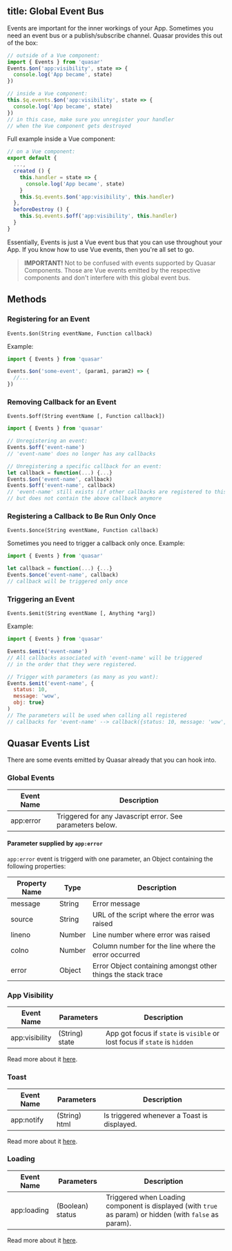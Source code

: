 title: Global Event Bus
---
Events are important for the inner workings of your App.
Sometimes you need an event bus or a publish/subscribe channel. Quasar provides this out of the box:

``` js
// outside of a Vue component:
import { Events } from 'quasar'
Events.$on('app:visibility', state => {
  console.log('App became', state)
})

// inside a Vue component:
this.$q.events.$on('app:visibility', state => {
  console.log('App became', state)
})
// in this case, make sure you unregister your handler
// when the Vue component gets destroyed
```

Full example inside a Vue component:
```js
// on a Vue component:
export default {
  ...,
  created () {
    this.handler = state => {
      console.log('App became', state)
    }
    this.$q.events.$on('app:visibility', this.handler)
  },
  beforeDestroy () {
    this.$q.events.$off('app:visibility', this.handler)
  }
}
```

Essentially, Events is just a Vue event bus that you can use throughout your App. If you know how to use Vue events, then you're all set to go.

> **IMPORTANT!**
> Not to be confused with events supported by Quasar Components. Those are Vue events emitted by the respective components and don't interfere with this global event bus.

## Methods

### Registering for an Event
`Events.$on(String eventName, Function callback)`

Example:
``` js
import { Events } from 'quasar'

Events.$on('some-event', (param1, param2) => {
  //...
})
```

### Removing Callback for an Event
`Events.$off(String eventName [, Function callback])`

``` js
import { Events } from 'quasar'

// Unregistering an event:
Events.$off('event-name')
// 'event-name' does no longer has any callbacks

// Unregistering a specific callback for an event:
let callback = function(...) {...}
Events.$on('event-name', callback)
Events.$off('event-name', callback)
// 'event-name' still exists (if other callbacks are registered to this event),
// but does not contain the above callback anymore
```

### Registering a Callback to Be Run Only Once
`Events.$once(String eventName, Function callback)`

Sometimes you need to trigger a callback only once. Example:
``` js
import { Events } from 'quasar'

let callback = function(...) {...}
Events.$once('event-name', callback)
// callback will be triggered only once
```

### Triggering an Event
`Events.$emit(String eventName [, Anything *arg])`

Example:
``` js
import { Events } from 'quasar'

Events.$emit('event-name')
// All callbacks associated with 'event-name' will be triggered
// in the order that they were registered.

// Trigger with parameters (as many as you want):
Events.$emit('event-name', {
  status: 10,
  message: 'wow',
  obj: true}
)
// The parameters will be used when calling all registered
// callbacks for 'event-name' --> callback({status: 10, message: 'wow',...});
```

## Quasar Events List
There are some events emitted by Quasar already that you can hook into.

### Global Events

| Event Name | Description |
| --- | --- |
| app:error | Triggered for any Javascript error. See parameters below. |

#### Parameter supplied by `app:error`
`app:error` event is triggerd with one parameter, an Object containing the following properties:

| Property Name | Type | Description |
| --- | --- | --- |
| message | String | Error message |
| source | String | URL of the script where the error was raised |
| lineno | Number | Line number where error was raised |
| colno | Number | Column number for the line where the error occurred |
| error | Object | Error Object containing amongst other things the stack trace |

### App Visibility

| Event Name | Parameters | Description |
| --- | --- | --- |
| app:visibility | (String) state | App got focus if `state` is `visible` or lost focus if `state` is `hidden` |

Read more about it [here](/components/app-visibility.html).

### Toast

| Event Name | Parameters | Description |
| --- | --- | --- |
| app:notify | (String) html | Is triggered whenever a Toast is displayed. |

Read more about it [here](/components/toast.html).

### Loading

| Event Name | Parameters | Description |
| --- | --- | --- |
| app:loading | (Boolean) status | Triggered when Loading component is displayed (with `true` as param) or hidden (with `false` as param). |

Read more about it [here](/components/loading.html).
